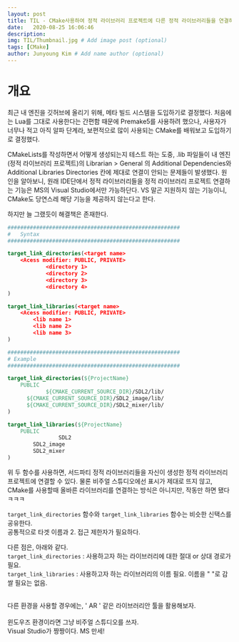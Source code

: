 ```yaml
---
layout: post
title: TIL - CMake사용하여 정적 라이브러리 프로젝트에 다른 정적 라이브러리들을 연결하기. 
date:   2020-08-25 16:06:46
description: 
img: TIL/Thumbnail.jpg # Add image post (optional)
tags: [CMake]
author: Junyoung Kim # Add name author (optional)
---
```


# 개요
최근 내 엔진을 깃허브에 올리기 위해, 메타 빌드 시스템을 도입하기로 결정했다. 처음에는 Lua를 그대로 사용한다는 간편함 때문에 Premake5를 사용하려 했으나, 사용자가 너무나 적고 아직 알파 단계라, 보편적으로 많이 사용되는 CMake를 배워보고 도입하기로 결정했다.

CMakeLists를 작성하면서 어떻게 생성되는지 테스트 하는 도중, .lib 파일들이 내 엔진(정적 라이브러리 프로젝트)의 Librarian > General 의 Additional Dependencies와 Additional Libraries Directories 칸에 제대로 연결이 안되는 문제들이 발생했다. 
원인을 알아보니, 원래 IDE단에서 정적 라이브러리들을 정적 라이브러리 프로젝트 연결하는 기능은 MS의 Visual Studio에서만 가능하단다. VS 말곤 지원하지 않는 기능이니, CMake도 당연스레 해당 기능을 제공하지 않는다고 한다. 

하지만 늘 그랬듯이 해결책은 존재한다.

```cmake
######################################################
#   Syntax
######################################################

target_link_directories(<target name> 
    <Acess modifier: PUBLIC, PRIVATE>
			<directory 1>
			<directory 2>
			<directory 3>
			<directory 4>
)

target_link_libraries(<target name> 
    <Acess modifier: PUBLIC, PRIVATE>
        <lib name 1>
        <lib name 2>
        <lib name 3>
)

######################################################
# Example
######################################################

target_link_directories(${ProjectName} 
    PUBLIC
			${CMAKE_CURRENT_SOURCE_DIR}/SDL2/lib/
      ${CMAKE_CURRENT_SOURCE_DIR}/SDL2_image/lib/
      ${CMAKE_CURRENT_SOURCE_DIR}/SDL2_mixer/lib/
)

target_link_libraries(${ProjectName} 
    PUBLIC
				SDL2
        SDL2_image
        SDL2_mixer
)

```
위 두 함수를 사용하면, 서드파티 정적 라이브러리들을 자신이 생성한 정적 라이브러리 프로젝트에 연결할 수 있다. 물론 비주얼 스튜디오에선 표시가 제대로 뜨지 않고, CMake를 사용할때 올바른 라이브러리를 연결하는 방식은 아니지만, 작동만 하면 됐다 ㅋㅋㅋ

`target_link_directories` 함수와 `target_link_libraries` 함수는 비슷한 신택스를 공유한다.<br>
공통적으로 타겟 이름과 2. 접근 제한자가 필요하다.

다른 점은, 아래와 같다.<br>
 `target_link_directories` : 사용하고자 하는 라이브러리에 대한 절대 or 상대 경로가 필요.<br>
 `target_link_libraries`   : 사용하고자 하는 라이브러리의 이름 필요.
 </t> 이름을 " "로 감쌀 필요는 없음.

<br>
다른 환경을 사용할 경우에는, ' AR ' 같은 라이브러리안 툴을 활용해보자.<br><br>
윈도우즈 환경이라면 그냥 비주얼 스튜디오를 쓰자.<br>Visual Studio가 짱짱이다. MS 만세! 

